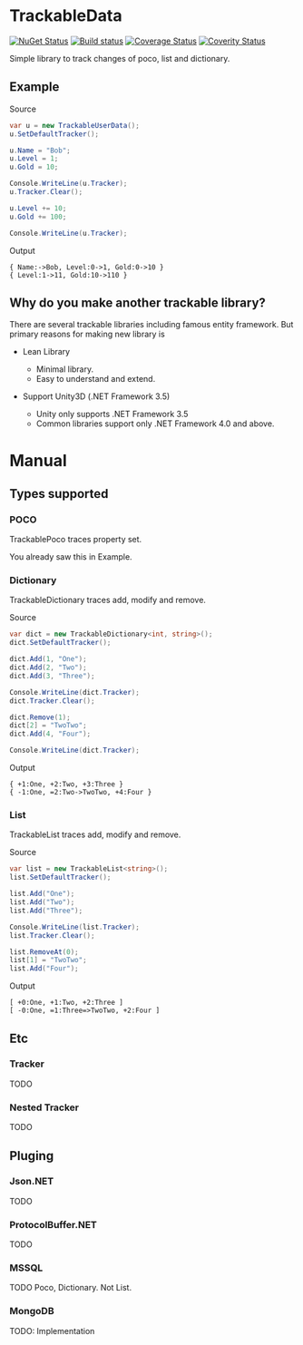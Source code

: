 # TrackableData

[![NuGet Status](http://img.shields.io/nuget/v/TrackableData.svg?style=flat)](https://www.nuget.org/packages/TrackableData/)
[![Build status](https://ci.appveyor.com/api/projects/status/qylsoqv4k5ra4fmf?svg=true)](https://ci.appveyor.com/project/veblush/trackabledata)
[![Coverage Status](https://coveralls.io/repos/github/SaladLab/TrackableData/badge.svg?branch=master)](https://coveralls.io/github/SaladLab/TrackableData?branch=master)
[![Coverity Status](https://scan.coverity.com/projects/8371/badge.svg?flat=1)](https://scan.coverity.com/projects/saladlab-trackabledata)

Simple library to track changes of poco, list and dictionary.

## Example

Source
```csharp
var u = new TrackableUserData();
u.SetDefaultTracker();

u.Name = "Bob";
u.Level = 1;
u.Gold = 10;

Console.WriteLine(u.Tracker);
u.Tracker.Clear();

u.Level += 10;
u.Gold += 100;

Console.WriteLine(u.Tracker);
```

Output
```
{ Name:->Bob, Level:0->1, Gold:0->10 }
{ Level:1->11, Gold:10->110 }
```

## Why do you make another trackable library?

There are several trackable libraries including famous entity framework. But primary reasons for making new library is

 - Lean Library
   - Minimal library.
   - Easy to understand and extend.
   
 - Support Unity3D (.NET Framework 3.5)
   - Unity only supports .NET Framework 3.5
   - Common libraries support only .NET Framework 4.0 and above.

# Manual

## Types supported

### POCO

TrackablePoco traces property set.

You already saw this in Example.

### Dictionary

TrackableDictionary traces add, modify and remove.

Source
```csharp
var dict = new TrackableDictionary<int, string>();
dict.SetDefaultTracker();

dict.Add(1, "One");
dict.Add(2, "Two");
dict.Add(3, "Three");

Console.WriteLine(dict.Tracker);
dict.Tracker.Clear();

dict.Remove(1);
dict[2] = "TwoTwo";
dict.Add(4, "Four");

Console.WriteLine(dict.Tracker);
```

Output
```
{ +1:One, +2:Two, +3:Three }
{ -1:One, =2:Two->TwoTwo, +4:Four }
```

### List

TrackableList traces add, modify and remove.

Source
```csharp
var list = new TrackableList<string>();
list.SetDefaultTracker();

list.Add("One");
list.Add("Two");
list.Add("Three");

Console.WriteLine(list.Tracker);
list.Tracker.Clear();

list.RemoveAt(0);
list[1] = "TwoTwo";
list.Add("Four");

```

Output
```
[ +0:One, +1:Two, +2:Three ]
[ -0:One, =1:Three=>TwoTwo, +2:Four ]
```

## Etc

### Tracker

TODO

### Nested Tracker

TODO

## Pluging

### Json.NET

TODO

### ProtocolBuffer.NET

TODO

### MSSQL

TODO
Poco, Dictionary. Not List.

### MongoDB

TODO: Implementation

